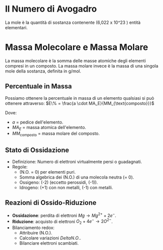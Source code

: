 # Il Numero di Avogadro

La mole è la quantità di sostanza contenente (6,022 x 10^23 ) entità elementari. 
# Massa Molecolare e Massa Molare

La massa molecolare è la somma delle masse atomiche degli elementi compresi in un composto.
La massa molare invece è la massa di una singola mole della sostanza, definita in g/mol.

## Percentuale in Massa
Possiamo ottenere la percentuale in massa di un elemento qualsiasi si può ottenere attraverso:
$E\% = \frac{a \cdot MA_E}{MM_{\text{composto}}}$

Dove:
  - $a$ = pedice dell'elemento.
  - $MA_E$ =  massa atomica dell'elemento.
  - $MM_{\text{composto}}$ = massa molare del composto.

## Stato di Ossidazione
- Definizione: Numero di elettroni virtualmente persi o guadagnati.
- Regole:
  - \(N.O. = 0\) per elementi puri.
  - Somma algebrica dei \(N.O.\) di una molecola neutra \(= 0\).
  - Ossigeno: \(-2\) (eccetto perossidi, \(-1\)).
  - Idrogeno: \(+1\) con non metalli, \(-1\) con metalli.

## Reazioni di Ossido-Riduzione
- **Ossidazione**: perdita di elettroni $Mg → Mg^{2+} + 2e^-$.
- **Riduzione**: acquisto di elettroni $O_2 + 4e^- → 2O^{2-}$.
- Bilanciamento redox:
  - Attribuire \(N.O.\).
  - Calcolare variazioni $Delta N.O.$.
  - Bilanciare elettroni scambiati.

